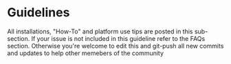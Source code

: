 # Guidelines

All installations, "How-To" and platform use tips are posted in this sub-section. If your issue is not included in this guideline refer
to the FAQs section. Otherwise you're welcome to edit this and git-push all new commits and updates to help other memebers of the community